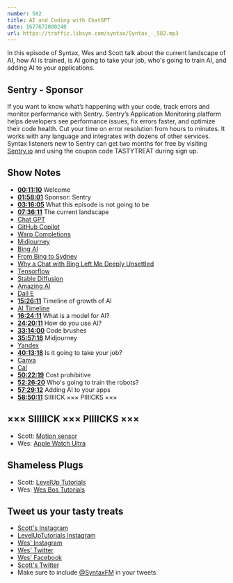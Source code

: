 ```yaml
---
number: 582
title: AI and Coding with ChatGPT
date: 1677672000240
url: https://traffic.libsyn.com/syntax/Syntax_-_582.mp3
---
```


In this episode of Syntax, Wes and Scott talk about the current landscape of AI, how AI is trained, is AI going to take your job, who's going to train AI, and adding AI to your applications.

## Sentry - Sponsor

If you want to know what’s happening with your code, track errors and monitor performance with Sentry. Sentry’s Application Monitoring platform helps developers see performance issues, fix errors faster, and optimize their code health. Cut your time on error resolution from hours to minutes. It works with any language and integrates with dozens of other services. Syntax listeners new to Sentry can get two months for  free by visiting [Sentry.io](https://sentry.io) and using the coupon code TASTYTREAT during sign up.

## Show Notes

* **[00:11:10](#t=00:11:10)** Welcome
* **[01:58:01](#t=01:58:01)** Sponsor: Sentry
* **[03:16:05](#t=03:16:05)** What this episode is not going to be
* **[07:36:11](#t=07:36:11)** The current landscape
* [Chat GPT](https://openai.com/blog/chatgpt/)
* [GitHub Copilot](https://github.com/features/copilot)
* [Warp Completions](https://docs.warp.dev/features/completions)
* [Midjourney](https://www.midjourney.com)
* [Bing AI](https://www.bing.com/?/ai)
* [From Bing to Sydney](https://stratechery.com/2023/from-bing-to-sydney-search-as-distraction-sentient-ai/)
* [Why a Chat with Bing Left Me Deeply Unsettled](https://www.nytimes.com/2023/02/16/technology/bing-chatbot-microsoft-chatgpt.html)
* [Tensorflow](https://www.tensorflow.org)
* [Stable Diffusion](https://stablediffusionweb.com)
* [Amazing AI](https://sindresorhus.com/amazing-ai)
* [Dall E](https://openai.com/dall-e-2/)
* **[15:26:11](#t=15:26:11)** Timeline of growth of AI
* [AI Timeline](https://lifearchitect.ai/timeline/)
* **[16:24:11](#t=16:24:11)** What is a model for AI?
* **[24:20:11](#t=24:20:11)** How do you use AI?
* **[33:14:00](#t=33:14:00)** Code brushes
* **[35:57:18](#t=35:57:18)** Midjourney
* [Yandex](https://yandex.com)
* **[40:13:18](#t=40:13:18)** Is it going to take your job?
* [Canva](https://www.canva.com)
* [Cal](https://cal.com)
* **[50:22:19](#t=50:22:19)** Cost prohibitive
* **[52:26:20](#t=52:26:20)** Who's going to train the robots?
* **[57:29:12](#t=57:29:12)** Adding AI to your apps
* **[58:50:11](#t=58:50:11)** SIIIIICK ××× PIIIICKS ×××

## ××× SIIIIICK ××× PIIIICKS ×××

* Scott: [Motion sensor](https://amzn.to/41fkKaK)
* Wes: [Apple Watch Ultra](https://www.apple.com/shop/buy-watch/apple-watch-ultra)

## Shameless Plugs

* Scott: [LevelUp Tutorials](https://levelup.video)
* Wes: [Wes Bos Tutorials](https://wesbos.com/courses)

## Tweet us your tasty treats

* [Scott's Instagram](https://www.instagram.com/stolinski/)
* [LevelUpTutorials Instagram](https://www.instagram.com/LevelUpTutorials/)
* [Wes' Instagram](https://www.instagram.com/wesbos/)
* [Wes' Twitter](https://twitter.com/wesbos)
* [Wes' Facebook](https://www.facebook.com/wesbos.developer)
* [Scott's Twitter](https://twitter.com/stolinski)
* Make sure to include [@SyntaxFM](https://twitter.com/SyntaxFM) in your tweets
